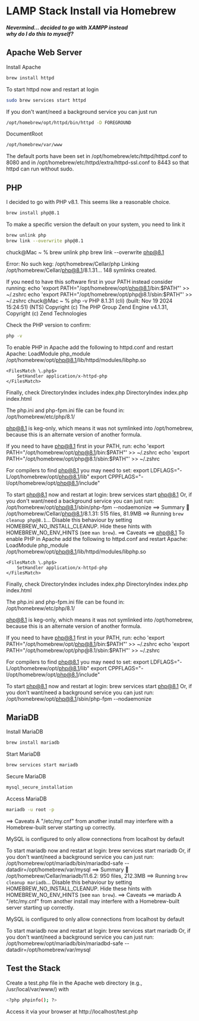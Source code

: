 # LAMP Stack Install via Homebrew

**_Nevermind... decided to go with XAMPP instead_**  
**_why do I do this to myself?_**

## Apache Web Server
Install Apache
```bash
brew install httpd
```

To start httpd now and restart at login
```bash
sudo brew services start httpd
```

If you don't want/need a background service you can just run
```bash
/opt/homebrew/opt/httpd/bin/httpd -D FOREGROUND
```

DocumentRoot
```bash
/opt/homebrew/var/www
```

The default ports have been set in /opt/homebrew/etc/httpd/httpd.conf to 8080 and in /opt/homebrew/etc/httpd/extra/httpd-ssl.conf to 8443 so that httpd can run without sudo.

## PHP
I decided to go with PHP v8.1. This seems like a reasonable choice.
```bash
brew install php@8.1
```

To make a specific version the default on your system, you need to link it

```bash
brew unlink php
brew link --overwrite php@8.1
```

chuck@Mac ~ % brew unlink php
brew link --overwrite php@8.1

Error: No such keg: /opt/homebrew/Cellar/php
Linking /opt/homebrew/Cellar/php@8.1/8.1.31... 148 symlinks created.

If you need to have this software first in your PATH instead consider running:
  echo 'export PATH="/opt/homebrew/opt/php@8.1/bin:$PATH"' >> ~/.zshrc
  echo 'export PATH="/opt/homebrew/opt/php@8.1/sbin:$PATH"' >> ~/.zshrc
chuck@Mac ~ % php -v
PHP 8.1.31 (cli) (built: Nov 19 2024 15:24:51) (NTS)
Copyright (c) The PHP Group
Zend Engine v4.1.31, Copyright (c) Zend Technologies

Check the PHP version to confirm:
```bash
php -v
```

To enable PHP in Apache add the following to httpd.conf and restart Apache:
    LoadModule php_module /opt/homebrew/opt/php@8.1/lib/httpd/modules/libphp.so

    <FilesMatch \.php$>
        SetHandler application/x-httpd-php
    </FilesMatch>

Finally, check DirectoryIndex includes index.php
    DirectoryIndex index.php index.html

The php.ini and php-fpm.ini file can be found in:
    /opt/homebrew/etc/php/8.1/

php@8.1 is keg-only, which means it was not symlinked into /opt/homebrew,
because this is an alternate version of another formula.

If you need to have php@8.1 first in your PATH, run:
  echo 'export PATH="/opt/homebrew/opt/php@8.1/bin:$PATH"' >> ~/.zshrc
  echo 'export PATH="/opt/homebrew/opt/php@8.1/sbin:$PATH"' >> ~/.zshrc

For compilers to find php@8.1 you may need to set:
  export LDFLAGS="-L/opt/homebrew/opt/php@8.1/lib"
  export CPPFLAGS="-I/opt/homebrew/opt/php@8.1/include"

To start php@8.1 now and restart at login:
  brew services start php@8.1
Or, if you don't want/need a background service you can just run:
  /opt/homebrew/opt/php@8.1/sbin/php-fpm --nodaemonize
==> Summary
🍺  /opt/homebrew/Cellar/php@8.1/8.1.31: 515 files, 81.9MB
==> Running `brew cleanup php@8.1`...
Disable this behaviour by setting HOMEBREW_NO_INSTALL_CLEANUP.
Hide these hints with HOMEBREW_NO_ENV_HINTS (see `man brew`).
==> Caveats
==> php@8.1
To enable PHP in Apache add the following to httpd.conf and restart Apache:
    LoadModule php_module /opt/homebrew/opt/php@8.1/lib/httpd/modules/libphp.so

    <FilesMatch \.php$>
        SetHandler application/x-httpd-php
    </FilesMatch>

Finally, check DirectoryIndex includes index.php
    DirectoryIndex index.php index.html

The php.ini and php-fpm.ini file can be found in:
    /opt/homebrew/etc/php/8.1/

php@8.1 is keg-only, which means it was not symlinked into /opt/homebrew,
because this is an alternate version of another formula.

If you need to have php@8.1 first in your PATH, run:
  echo 'export PATH="/opt/homebrew/opt/php@8.1/bin:$PATH"' >> ~/.zshrc
  echo 'export PATH="/opt/homebrew/opt/php@8.1/sbin:$PATH"' >> ~/.zshrc

For compilers to find php@8.1 you may need to set:
  export LDFLAGS="-L/opt/homebrew/opt/php@8.1/lib"
  export CPPFLAGS="-I/opt/homebrew/opt/php@8.1/include"

To start php@8.1 now and restart at login:
  brew services start php@8.1
Or, if you don't want/need a background service you can just run:
  /opt/homebrew/opt/php@8.1/sbin/php-fpm --nodaemonize

## MariaDB

Install MariaDB
```bash
brew install mariadb
```

Start MariaDB
```bash
brew services start mariadb
```

Secure MariaDB
```bash
mysql_secure_installation
```

Access MariaDB
```bash
mariadb -u root -p
```

==> Caveats
A "/etc/my.cnf" from another install may interfere with a Homebrew-built
server starting up correctly.

MySQL is configured to only allow connections from localhost by default

To start mariadb now and restart at login:
  brew services start mariadb
Or, if you don't want/need a background service you can just run:
  /opt/homebrew/opt/mariadb/bin/mariadbd-safe --datadir\=/opt/homebrew/var/mysql
==> Summary
🍺  /opt/homebrew/Cellar/mariadb/11.6.2: 950 files, 212.3MB
==> Running `brew cleanup mariadb`...
Disable this behaviour by setting HOMEBREW_NO_INSTALL_CLEANUP.
Hide these hints with HOMEBREW_NO_ENV_HINTS (see `man brew`).
==> Caveats
==> mariadb
A "/etc/my.cnf" from another install may interfere with a Homebrew-built
server starting up correctly.

MySQL is configured to only allow connections from localhost by default

To start mariadb now and restart at login:
  brew services start mariadb
Or, if you don't want/need a background service you can just run:
  /opt/homebrew/opt/mariadb/bin/mariadbd-safe --datadir\=/opt/homebrew/var/mysql

## Test the Stack

Create a test.php file in the Apache web directory (e.g., /usr/local/var/www/) with
```bash
<?php phpinfo(); ?>
```

Access it via your browser at http://localhost/test.php

